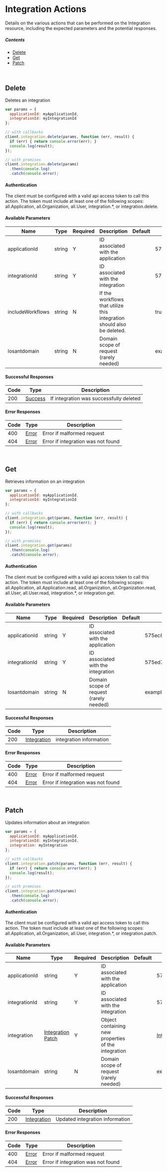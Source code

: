 # Integration Actions

Details on the various actions that can be performed on the
Integration resource, including the expected
parameters and the potential responses.

##### Contents

*   [Delete](#delete)
*   [Get](#get)
*   [Patch](#patch)

<br/>

## Delete

Deletes an integration

```javascript
var params = {
  applicationId: myApplicationId,
  integrationId: myIntegrationId
};

// with callbacks
client.integration.delete(params, function (err, result) {
  if (err) { return console.error(err); }
  console.log(result);
});

// with promises
client.integration.delete(params)
  .then(console.log)
  .catch(console.error);
```

#### Authentication
The client must be configured with a valid api access token to call this
action. The token must include at least one of the following scopes:
all.Application, all.Organization, all.User, integration.*, or integration.delete.

#### Available Parameters

| Name | Type | Required | Description | Default | Example |
| ---- | ---- | -------- | ----------- | ------- | ------- |
| applicationId | string | Y | ID associated with the application |  | 575ec8687ae143cd83dc4a97 |
| integrationId | string | Y | ID associated with the integration |  | 575ed78e7ae143cd83dc4aab |
| includeWorkflows | string | N | If the workflows that utilize this integration should also be deleted. |  | true |
| losantdomain | string | N | Domain scope of request (rarely needed) |  | example.com |

#### Successful Responses

| Code | Type | Description |
| ---- | ---- | ----------- |
| 200 | [Success](../lib/schemas/success.json) | If integration was successfully deleted |

#### Error Responses

| Code | Type | Description |
| ---- | ---- | ----------- |
| 400 | [Error](../lib/schemas/error.json) | Error if malformed request |
| 404 | [Error](../lib/schemas/error.json) | Error if integration was not found |

<br/>

## Get

Retrieves information on an integration

```javascript
var params = {
  applicationId: myApplicationId,
  integrationId: myIntegrationId
};

// with callbacks
client.integration.get(params, function (err, result) {
  if (err) { return console.error(err); }
  console.log(result);
});

// with promises
client.integration.get(params)
  .then(console.log)
  .catch(console.error);
```

#### Authentication
The client must be configured with a valid api access token to call this
action. The token must include at least one of the following scopes:
all.Application, all.Application.read, all.Organization, all.Organization.read, all.User, all.User.read, integration.*, or integration.get.

#### Available Parameters

| Name | Type | Required | Description | Default | Example |
| ---- | ---- | -------- | ----------- | ------- | ------- |
| applicationId | string | Y | ID associated with the application |  | 575ec8687ae143cd83dc4a97 |
| integrationId | string | Y | ID associated with the integration |  | 575ed78e7ae143cd83dc4aab |
| losantdomain | string | N | Domain scope of request (rarely needed) |  | example.com |

#### Successful Responses

| Code | Type | Description |
| ---- | ---- | ----------- |
| 200 | [Integration](../lib/schemas/integration.json) | integration information |

#### Error Responses

| Code | Type | Description |
| ---- | ---- | ----------- |
| 400 | [Error](../lib/schemas/error.json) | Error if malformed request |
| 404 | [Error](../lib/schemas/error.json) | Error if integration was not found |

<br/>

## Patch

Updates information about an integration

```javascript
var params = {
  applicationId: myApplicationId,
  integrationId: myIntegrationId,
  integration: myIntegration
};

// with callbacks
client.integration.patch(params, function (err, result) {
  if (err) { return console.error(err); }
  console.log(result);
});

// with promises
client.integration.patch(params)
  .then(console.log)
  .catch(console.error);
```

#### Authentication
The client must be configured with a valid api access token to call this
action. The token must include at least one of the following scopes:
all.Application, all.Organization, all.User, integration.*, or integration.patch.

#### Available Parameters

| Name | Type | Required | Description | Default | Example |
| ---- | ---- | -------- | ----------- | ------- | ------- |
| applicationId | string | Y | ID associated with the application |  | 575ec8687ae143cd83dc4a97 |
| integrationId | string | Y | ID associated with the integration |  | 575ed78e7ae143cd83dc4aab |
| integration | [Integration Patch](../lib/schemas/integrationPatch.json) | Y | Object containing new properties of the integration |  | [Integration Patch Example](_schemas.md#integration-patch-example) |
| losantdomain | string | N | Domain scope of request (rarely needed) |  | example.com |

#### Successful Responses

| Code | Type | Description |
| ---- | ---- | ----------- |
| 200 | [Integration](../lib/schemas/integration.json) | Updated integration information |

#### Error Responses

| Code | Type | Description |
| ---- | ---- | ----------- |
| 400 | [Error](../lib/schemas/error.json) | Error if malformed request |
| 404 | [Error](../lib/schemas/error.json) | Error if integration was not found |
